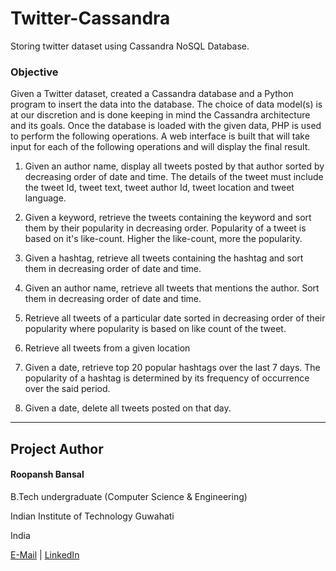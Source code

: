 # Twitter-Cassandra
Storing twitter dataset using Cassandra NoSQL Database.


### Objective

Given a Twitter dataset, created a Cassandra database and a Python program to insert the data into the database. The choice of data model(s) is at our discretion and is done keeping in mind the Cassandra architecture and its goals. Once the database is loaded with the given data, PHP is used to perform the following operations. A web interface is built that will take input for each of the following operations and will display the final result.

1. Given an author name, display all tweets posted by that author sorted by decreasing order of date and time. The details of the tweet must include the tweet Id, tweet text, tweet author Id, tweet location and tweet language.

2. Given a keyword, retrieve the tweets containing the keyword and sort them by their popularity in decreasing order. Popularity of a tweet is based on it's like-count. Higher the like-count, more the popularity.

3. Given a hashtag, retrieve all tweets containing the hashtag and sort them in decreasing order of date and time.

4. Given an author name, retrieve all tweets that mentions the author. Sort them in decreasing order of date and time.

5. Retrieve all tweets of a particular date sorted in decreasing order of their popularity where popularity is based on like count of the tweet.

6. Retrieve all tweets from a given location

7. Given a date, retrieve top 20 popular hashtags over the last 7 days. The popularity of a hashtag is determined by its frequency of occurrence over the said period.

8. Given a date, delete all tweets posted on that day.

-----------------------

## Project Author
#### Roopansh Bansal

B.Tech undergraduate (Computer Science & Engineering)

Indian Institute of Technology Guwahati

India

[E-Mail](mailto:roopansh.bansal@gmail.com)  |  [LinkedIn](https://www.linkedin.com/in/roopansh-bansal)
